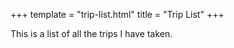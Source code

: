+++
template = "trip-list.html"
title = "Trip List"
+++

This is a list of all the trips I have taken.
